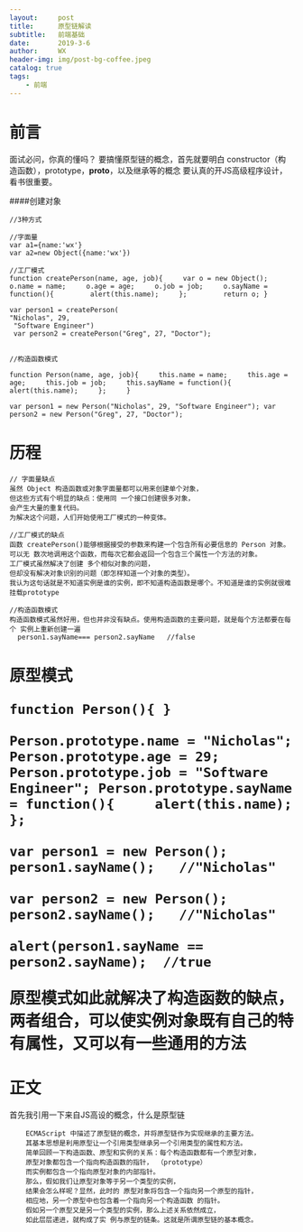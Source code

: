 ```yaml
---
layout:     post
title:      原型链解读
subtitle:   前端基础
date:       2019-3-6
author:     WX
header-img: img/post-bg-coffee.jpeg
catalog: true
tags:
    - 前端
---
```

# 前言
面试必问，你真的懂吗？
要搞懂原型链的概念，首先就要明白  constructor（构造函数），prototype，__proto__，以及继承等的概念
要认真的开JS高级程序设计，看书很重要。


####创建对象

    //3种方式
    
    //字面量
    var a1={name:'wx'}
    var a2=new Object({name:'wx'})
    
    //工厂模式
    function createPerson(name, age, job){     var o = new Object();     o.name = name;     o.age = age;     o.job = job;     o.sayName = function(){         alert(this.name);     };         return o; } 
     
    var person1 = createPerson(
    "Nicholas", 29,
     "Software Engineer")
     var person2 = createPerson("Greg", 27, "Doctor"); 
     
     
    //构造函数模式 
    
    function Person(name, age, job){     this.name = name;     this.age = age;     this.job = job;     this.sayName = function(){         alert(this.name);     };     } 
     
    var person1 = new Person("Nicholas", 29, "Software Engineer"); var person2 = new Person("Greg", 27, "Doctor"); 
   
   
   

 # 历程   
    // 字面量缺点
    虽然 Object 构造函数或对象字面量都可以用来创建单个对象，
    但这些方式有个明显的缺点：使用同 一个接口创建很多对象，
    会产生大量的重复代码。
    为解决这个问题，人们开始使用工厂模式的一种变体。
    
    //工厂模式的缺点
    函数 createPerson()能够根据接受的参数来构建一个包含所有必要信息的 Person 对象。
    可以无 数次地调用这个函数，而每次它都会返回一个包含三个属性一个方法的对象。
    工厂模式虽然解决了创建 多个相似对象的问题，
    但却没有解决对象识别的问题（即怎样知道一个对象的类型）。 
    我认为这句话就是不知道实例是谁的实例，即不知道构造函数是哪个。不知道是谁的实例就很难挂载prototype
    
    //构造函数模式 
    构造函数模式虽然好用，但也并非没有缺点。使用构造函数的主要问题，就是每个方法都要在每个 实例上重新创建一遍
      person1.sayName=== person2.sayName   //false
      
      


<h1>原型模式

    function Person(){ } 
     
    Person.prototype.name = "Nicholas"; Person.prototype.age = 29; Person.prototype.job = "Software Engineer"; Person.prototype.sayName = function(){     alert(this.name); }; 
     
    var person1 = new Person(); person1.sayName();   //"Nicholas" 
     
    var person2 = new Person(); 
    person2.sayName();   //"Nicholas" 
     
    alert(person1.sayName == person2.sayName);  //true 
    
   
原型模式如此就解决了构造函数的缺点，两者组合，可以使实例对象既有自己的特有属性，又可以有一些通用的方法


# 正文
    
首先我引用一下来自JS高设的概念，什么是原型链

        ECMAScript 中描述了原型链的概念，并将原型链作为实现继承的主要方法。
        其基本思想是利用原型让一个引用类型继承另一个引用类型的属性和方法。
        简单回顾一下构造函数、原型和实例的关系：每个构造函数都有一个原型对象，
        原型对象都包含一个指向构造函数的指针， （prototype）
        而实例都包含一个指向原型对象的内部指针。
        那么，假如我们让原型对象等于另一个类型的实例，
        结果会怎么样呢？显然，此时的 原型对象将包含一个指向另一个原型的指针，
        相应地，另一个原型中也包含着一个指向另一个构造函数 的指针。
        假如另一个原型又是另一个类型的实例，那么上述关系依然成立，
        如此层层递进，就构成了实 例与原型的链条。这就是所谓原型链的基本概念。 




